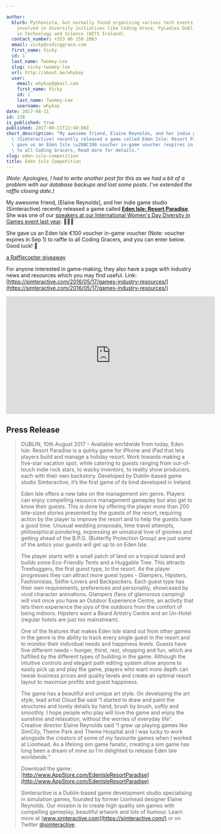 ```yaml
---

author:
  blurb: Pythonista, but normally found organising various tech events, and now heavily
    involved in diversity initiatives like Coding Grace, PyLadies Dublin, and Women
    in Technology and Science (WITS Ireland).
  contact_number: +353 86 150 2003
  email: vicky@codinggrace.com
  first_name: Vicky
  id: 1
  last_name: Twomey-Lee
  slug: vicky-twomey-lee
  url: http://about.me/whykay
  user:
    email: whykay@gmail.com
    first_name: Vicky
    id: 1
    last_name: Twomey-Lee
    username: whykay
date: 2017-08-11
id: 138
is_published: true
published: 2017-08-11T11:48:00Z
short_description: "My awesome friend, Elaine Reynolds, and her indie game studio\
  \ (Simteractive) recently released a game called Eden Isle: Resort Paradise. She\
  \ gave us an Eden Isle \u20AC100 voucher in-game voucher (expires in Sep 1) to raffle\
  \ to all Coding Gracers, Read more for details."
slug: eden-isle-competition
title: Eden Isle Competition
---
```


*(Note: Apologies, I had to write another post for this as we had a bit of a problem with our database backups and lost some posts. I've extended the raffle closing date.)*

My awesome friend, [Elaine Reynolds], and her indie game studio (Simteractive) recently released a game called **[Eden Isle: Resort Paradise](http://www.AppStore.com/EdenIsleResortParadise)**. She was one of our [speakers at our International Women's Day Diversity in Games event last year](https://www.codinggrace.com/events/iwd-diversity-games/63/). 👩‍💻🌈


She gave us an Eden Isle €100 voucher in-game voucher (Note: voucher expires in Sep 1) to raffle to all Coding Gracers, and you can enter below. Good luck! 🤞


<a class="rcptr" href="http://www.rafflecopter.com/rafl/display/313e3d531/" rel="nofollow" data-raflid="313e3d531" data-theme="classic" data-template="" id="rcwidget_0kl4xbkw">a Rafflecopter giveaway</a>
<script src="https://widget-prime.rafflecopter.com/launch.js"></script>

For anyone interested in game-making, they also have a page with industry news and resources which you may find useful. Link: [https://simteractive.com/2016/05/17/games-industry-resources/](https://simteractive.com/2016/05/17/games-industry-resources/)

<iframe width="560" height="315" src="https://www.youtube.com/embed/xnzwncLIHUc" frameborder="0" allowfullscreen></iframe>

## Press Release
<blockquote>DUBLIN, 10th August 2017 – Available worldwide from today, Eden Isle: Resort Paradise is a quirky game for iPhone and iPad that lets players build and manage a holiday resort. Work towards making a five-star vacation spot, while catering to guests ranging from out-of-touch indie rock stars, to wacky inventors, to reality show producers, each with their own backstory. Developed by Dublin-based game studio Simteractive, it’s the first game of its kind developed in Ireland.

Eden Isle offers a new take on the management sim genre. Players can enjoy compelling resource management gameplay but also get to know their guests. This is done by offering the player more than 200 bite-sized stories presented by the guests of the resort, requiring action by the player to improve the resort and to help the guests have a good time. Unusual wedding proposals, time travel attempts, philosophical pondering, expressing an unnatural love of gnomes and getting ahead of the B.P.G. (Butterfly Protection Group) are just some of the antics your guests will get up to on Eden Isle.

The player starts with a small patch of land on a tropical island and builds some Eco-Friendly Tents and a Huggable Tree. This attracts Treehuggers, the first guest type, to the resort. As the player progresses they can attract more guest types - Glampers, Hipsters, Fashionistas, Selfie-Lovers and Backpackers. Each guest type has their own requirements, preferences and personality, showcased by vivid character animations. Glampers (fans of glamorous camping) will visit once you have an Outdoor Experience Centre, an activity that lets them experience the joys of the outdoors from the comfort of being indoors. Hipsters want a Beard Artistry Centre and an Un-Hotel (regular hotels are just too mainstream).

One of the features that makes Eden Isle stand out from other games in the genre is the ability to track every single guest in the resort and to monitor their individual needs and happiness levels. Guests have five different needs – hunger, thirst, rest, shopping and fun, which are fulfilled by the different types of building in the game. Although the intuitive controls and elegant path editing system allow anyone to easily pick up and play the game, players who want more depth can tweak business prices and quality levels and create an optimal resort layout to maximise profits and guest happiness. 

The game has a beautiful and unique art style. On developing the art style, lead artist Cloud Bai said “I started to draw and paint the structures and lovely details by hand, brush by brush, softly and smoothly. I hope people who play will love the game and enjoy the sunshine and relaxation, without the worries of everyday life”. Creative director Elaine Reynolds said “I grew up playing games like SimCity, Theme Park and Theme Hospital and I was lucky to work alongside the creators of some of my favourite games when I worked at Lionhead. As a lifelong sim game fanatic, creating a sim game has long been a dream of mine so I’m delighted to release Eden Isle worldwide.“

Download the game: [http://www.AppStore.com/EdenIsleResortParadise](http://www.AppStore.com/EdenIsleResortParadise)

Simteractive is a Dublin-based game development studio specialising in simulation games, founded by former Lionhead designer Elaine Reynolds. Our mission is to create high quality sim games with compelling gameplay, beautiful artwork and lots of humour. Learn more at [www.simteractive.com](https://simteractive.com/) or on Twitter [@simteractive](https://twitter.com/simteractive). </blockquote>